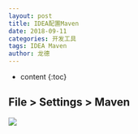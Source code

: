 ```yaml
---
layout: post
title: IDEA配置Maven
date: 2018-09-11
categories: 开发工具
tags: IDEA Maven
author: 龙德
---
```


* content
{:toc}

## File > Settings > Maven

![](https://i.loli.net/2018/09/11/5b971ff82762c.jpg)